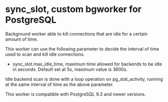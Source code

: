 sync_slot, custom bgworker for PostgreSQL
=========================================

Background worker able to kill connections that are idle for a certain
amount of time.

This worker can use the following parameter to decide the interval of time
used to scan and kill idle connections.
- sync_slot.max_idle_time, maximum time allowed for backends to be idle
in seconds. Default set at 5s, maximum value is 3600s.

Idle backend scan is done with a loop operation on pg_stat_activity, running
at the same interval of time as the above parameter.

This worker is compatible with PostgreSQL 9.3 and newer versions.

